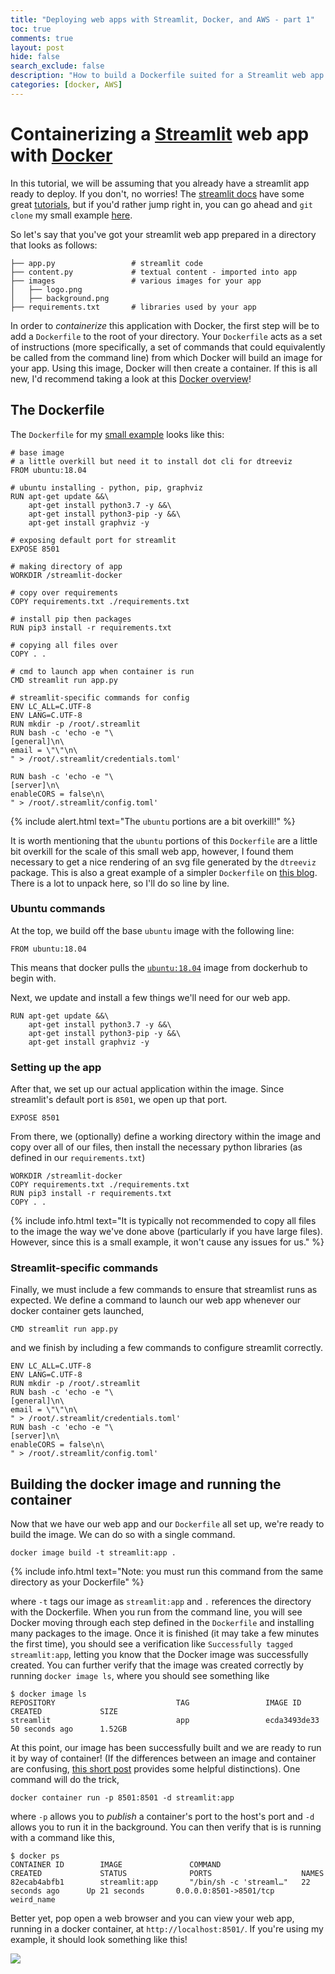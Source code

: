 ```yaml
---
title: "Deploying web apps with Streamlit, Docker, and AWS - part 1"
toc: true
comments: true
layout: post
hide: false
search_exclude: false
description: "How to build a Dockerfile suited for a Streamlit web app."
categories: [docker, AWS]
---
```


# Containerizing a [Streamlit](https://www.streamlit.io/) web app with [Docker](https://www.docker.com/)

 In this tutorial, we will be assuming that you already have a streamlit app ready to deploy. 
If you don't, no worries! The [streamlit docs](https://docs.streamlit.io/) have some great [tutorials](https://docs.streamlit.io/tutorial/index.html),
but if you'd rather jump right in, you can go ahead and `git clone` my small example [here](https://github.com/collinprather/streamlit-docker).
 
 So let's say that you've got your streamlit web app prepared in a directory that looks as follows:
 
 ```
├── app.py                 # streamlit code
├── content.py             # textual content - imported into app
├── images                 # various images for your app
│   ├── logo.png
│   ├── background.png
├── requirements.txt       # libraries used by your app
```

In order to *containerize* this application with Docker, the first step will be to add a `Dockerfile`
to the root of your directory. Your `Dockerfile` acts as a set of instructions (more specifically,
a set of commands that could equivalently be called from the command line) from which Docker will
build an image for your app. Using this image, Docker will then create a container. If this is all new,
I'd recommend taking a look at this [Docker overview](https://docs.docker.com/engine/docker-overview/)!

## The Dockerfile

The `Dockerfile` for my [small example](https://github.com/collinprather/streamlit-docker/blob/master/Dockerfile) looks like this:

```shell
# base image
# a little overkill but need it to install dot cli for dtreeviz
FROM ubuntu:18.04

# ubuntu installing - python, pip, graphviz
RUN apt-get update &&\
    apt-get install python3.7 -y &&\
    apt-get install python3-pip -y &&\
    apt-get install graphviz -y

# exposing default port for streamlit
EXPOSE 8501

# making directory of app
WORKDIR /streamlit-docker

# copy over requirements
COPY requirements.txt ./requirements.txt

# install pip then packages
RUN pip3 install -r requirements.txt

# copying all files over
COPY . .

# cmd to launch app when container is run
CMD streamlit run app.py

# streamlit-specific commands for config
ENV LC_ALL=C.UTF-8
ENV LANG=C.UTF-8
RUN mkdir -p /root/.streamlit
RUN bash -c 'echo -e "\
[general]\n\
email = \"\"\n\
" > /root/.streamlit/credentials.toml'

RUN bash -c 'echo -e "\
[server]\n\
enableCORS = false\n\
" > /root/.streamlit/config.toml'
```

{% include alert.html text="The `ubuntu` portions are a bit overkill!" %}

It is worth mentioning that the `ubuntu` portions of this `Dockerfile` are a little bit overkill
for the scale of this small web app, however, I found them necessary to get a nice rendering of 
an svg file generated by the `dtreeviz` package. This is also a great example of a simpler `Dockerfile`
on [this blog](https://maelfabien.github.io/project/Streamlit/#). There is a lot to unpack here, so I'll do so line by line.

### Ubuntu commands

At the top, we build off the base `ubuntu` image with the following line: 

```shell
FROM ubuntu:18.04
```

This means that docker pulls the [`ubuntu:18.04`](https://hub.docker.com/_/ubuntu) image from dockerhub to begin with.

Next, we update and install a few things we'll need for our web app.

```shell
RUN apt-get update &&\
    apt-get install python3.7 -y &&\
    apt-get install python3-pip -y &&\
    apt-get install graphviz -y
```

### Setting up the app

After that, we set up our actual application within the image. Since streamlit's default port is `8501`, we open up that port.

```shell
EXPOSE 8501
```

From there, we (optionally) define a working directory within the image and copy over all of our files, then install the necessary python libraries (as defined in our `requirements.txt`)

```shell
WORKDIR /streamlit-docker
COPY requirements.txt ./requirements.txt
RUN pip3 install -r requirements.txt
COPY . .
```

{% include info.html text="It is typically not recommended to copy all files to the image the way we've done above (particularly if you have large files). However, since this is a small example, it won't cause any issues for us." %}


### Streamlit-specific commands

Finally, we must include a few commands to ensure that streamlist runs as expected. We define a command to launch our web app whenever our docker container gets launched,

```shell
CMD streamlit run app.py
```

and we finish by including a few commands to configure streamlit correctly.


```shell
ENV LC_ALL=C.UTF-8
ENV LANG=C.UTF-8
RUN mkdir -p /root/.streamlit
RUN bash -c 'echo -e "\
[general]\n\
email = \"\"\n\
" > /root/.streamlit/credentials.toml'
RUN bash -c 'echo -e "\
[server]\n\
enableCORS = false\n\
" > /root/.streamlit/config.toml'
```

## Building the docker image and running the container

Now that we have our web app and our `Dockerfile` all set up, we're ready to build the image. We can do so with a single command.

```shell
docker image build -t streamlit:app .
```
{% include info.html text="Note: you must run this command from the same directory as your Dockerfile" %}

where `-t` tags our image as `streamlit:app` and `.` references the directory with the Dockerfile. When you run from the command line, you will see Docker moving through each step defined in the `Dockerfile` and installing many packages to the image. Once it is finished (it may take a few minutes the first time), you should see a verification like `Successfully tagged streamlit:app`, letting you know that the Docker image was successfully created. You can further verify that the image was created correctly by running `docker image ls`, where you should see something like

```shell
$ docker image ls
REPOSITORY                           TAG                 IMAGE ID            CREATED             SIZE
streamlit                            app                 ecda3493de33        50 seconds ago      1.52GB
```

At this point, our image has been successfully built and we are ready to run it by way of container! (If the differences between an image and container are confusing, [this short post](https://nickjanetakis.com/blog/differences-between-a-dockerfile-docker-image-and-docker-container) provides some helpful distinctions). One command will do the trick,

```shell
docker container run -p 8501:8501 -d streamlit:app
```

where `-p` allows you to *publish* a container's port to the host's port and `-d` allows you to run it in the background. You can then verify that is is running with a command like this,

```shell
$ docker ps
CONTAINER ID        IMAGE               COMMAND                  CREATED             STATUS              PORTS                    NAMES
82ecab4abfb1        streamlit:app       "/bin/sh -c 'streaml…"   22 seconds ago      Up 21 seconds       0.0.0.0:8501->8501/tcp   weird_name
```

Better yet, pop open a web browser and you can view your web app, running in a docker container, at `http://localhost:8501/`. If you're using my example, it should look something like this!

![](../../../../../images/2020-03-10-streamlit-docker-pt1/streamlit-example.png)
